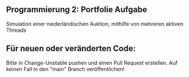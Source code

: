 ## Programmierung 2: Portfolie Aufgabe

Simulation einer niederländischen Auktion, mithilfe von mehreren aktiven Threads

## Für neuen oder veränderten Code:
Bitte in Change-Unstable pushen und einen Pull Request erstellen.
Auf keinen Fall in den "main" Branch veröffentlichen!
